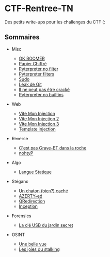 # CTF-Rentree-TN

Des petits write-ups pour les challenges du CTF (:

## Sommaires

- Misc
  - [OK BOOMER](./ok-boomer)
  - [Papier Chiffré](./papier-chiffre)
  - [Pyterpreter no filter](./pypreter-1)
  - [Pyterpreter filters](./pypreter-2)
  - [Sudo](./sudo)
  - [Leak de Git](./leak-git)
  - [Il ne peut pas être cracké](./pas-crackeable)
  - [Pyterpreter no builtins](./pypreter-3)
  
- Web
  - [Vite Mon Injection](./injection-1)
  - [Vite Mon Injection 2](./injection-2)
  - [Vite Mon Injection 3](./injection-3)
  - [Template injection](./injection-4)

- Reverse
  - [C'est pas Grave-ET dans la roche](./grave-et)
  - [nohtyP](./python-reverse)

- Algo
  - [Langue Statique](./langue-statique)

- Stégano
  - [Un chaton (bien?) caché](./chaton-cache)
  - [AZERTY-ed](./azertyed)
  - [QRedirection](./qredirection)
  - [Inception](./inception)

- Forensics
  - [La clé USB du jardin secret](./cle-usb)

- OSINT
  - [Une belle vue](./belle-vue)
  - [Les joies du stalking](./stalker)